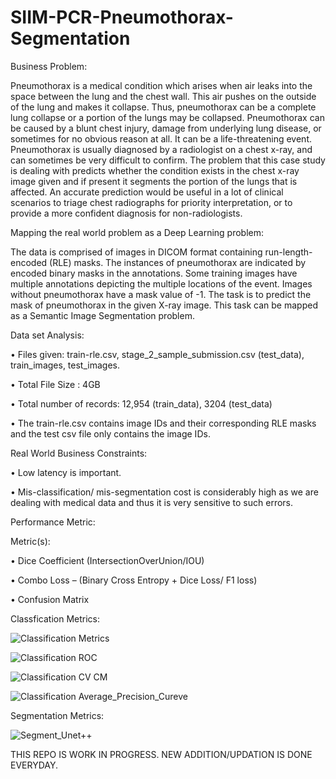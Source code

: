 # SIIM-PCR-Pneumothorax-Segmentation

Business Problem:

Pneumothorax is a medical condition which arises when air leaks into the space between the lung and the chest wall. This air pushes on the outside of the lung and makes it collapse. Thus, pneumothorax can be a complete lung collapse or a portion of the lungs may be collapsed. Pneumothorax can be caused by a blunt chest injury, damage from underlying lung disease, or sometimes for no obvious reason at all. It can be a life-threatening event.
Pneumothorax is usually diagnosed by a radiologist on a chest x-ray, and can sometimes be very difficult to confirm. The problem that this case study is dealing with predicts whether the condition exists in the chest x-ray image given and if present it segments the portion of the lungs that is affected. An accurate prediction would be useful in a lot of clinical scenarios to triage chest radiographs for priority interpretation, or to provide a more confident diagnosis for non-radiologists.

Mapping the real world problem as a Deep Learning problem:

The data is comprised of images in DICOM format containing run-length-encoded (RLE) masks. The instances of pneumothorax are indicated by encoded binary masks in the annotations. Some training images have multiple annotations depicting the multiple locations of the event. Images without pneumothorax have a mask value of -1. The task is to predict the mask of pneumothorax in the given X-ray image. This task can be mapped as a Semantic Image Segmentation problem.

Data set Analysis:

•	Files given:  train-rle.csv, stage_2_sample_submission.csv (test_data), train_images, test_images.

•	Total File Size : 4GB

•	Total number of records: 12,954 (train_data), 3204 (test_data)

•	The train-rle.csv contains image IDs and their corresponding RLE masks and the test csv file only contains the image IDs.

Real World Business Constraints: 

•	Low latency is important.

•	Mis-classification/ mis-segmentation cost is considerably high as we are dealing with medical data and thus it is very sensitive to such errors.

Performance Metric:

Metric(s):

•	Dice Coefficient  (IntersectionOverUnion/IOU)

•	Combo Loss – (Binary Cross Entropy + Dice Loss/ F1 loss)

•	Confusion Matrix

Classfication Metrics:

![Classification Metrics](https://user-images.githubusercontent.com/56768652/112884926-bac42e00-90ed-11eb-84f4-17b9424f8d7c.JPG)

![Classification ROC](https://user-images.githubusercontent.com/56768652/112884975-ca437700-90ed-11eb-86b7-a6535da10f6e.JPG)

![Classification CV CM](https://user-images.githubusercontent.com/56768652/112884991-cfa0c180-90ed-11eb-86ba-1483ff72cacd.JPG)

![Classification Average_Precision_Cureve](https://user-images.githubusercontent.com/56768652/112885011-d62f3900-90ed-11eb-94db-49188c926daf.JPG)

Segmentation Metrics:

![Segment_Unet++](https://user-images.githubusercontent.com/56768652/112885100-f232da80-90ed-11eb-8bd9-ee7380733d54.JPG)


THIS REPO IS WORK IN PROGRESS. NEW ADDITION/UPDATION IS DONE EVERYDAY.
